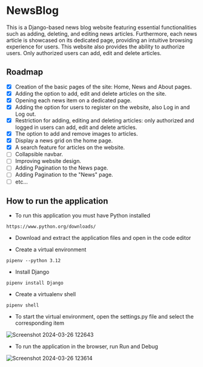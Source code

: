 # NewsBlog
This is a Django-based news blog website featuring essential functionalities such as adding, deleting, and editing news articles. Furthermore, each news article is showcased on its dedicated page, providing an intuitive browsing experience for users. This website also provides the ability to authorize users. Only authorized users can add, edit and delete articles.

## Roadmap

- [x] Creation of the basic pages of the site: Home, News and About pages.
- [x] Adding the option to add, edit and delete articles on the site.
- [x] Opening each news item on a dedicated page.
- [x] Adding the option for users to register on the website, also Log in and Log out.
- [x] Restriction for adding, editing and deleting articles: only authorized and logged in users can add, edit and delete articles.
- [x] The option to add and remove images to articles.
- [x] Display a news grid on the home page.
- [x] A search feature for articles on the website.
- [ ] Collapsible navbar.
- [ ] Improving website design.
- [ ] Adding Pagination to the News page.
- [ ] Adding Pagination to the "News" page.
- [ ] etc...

## How to run the application

* To run this application you must have Python installed

```
https://www.python.org/downloads/
```

* Download and extract the application files and open in the code editor

* Create a virtual environment 

```
pipenv --python 3.12
```

* Install Django

```
pipenv install Django
```

* Create a virtualenv shell

```
pipenv shell
```

* To start the virtual environment, open the settings.py file and select the corresponding item

![Screenshot 2024-03-26 122643](https://github.com/elena-117/NewsBlog/assets/57091695/06a33708-419e-410a-9bfe-4517bb859c6c)


* To run the application in the browser, run Run and Debug

![Screenshot 2024-03-26 123614](https://github.com/elena-117/NewsBlog/assets/57091695/930996a2-3c39-4a6d-94aa-92ec7d44ac25)

